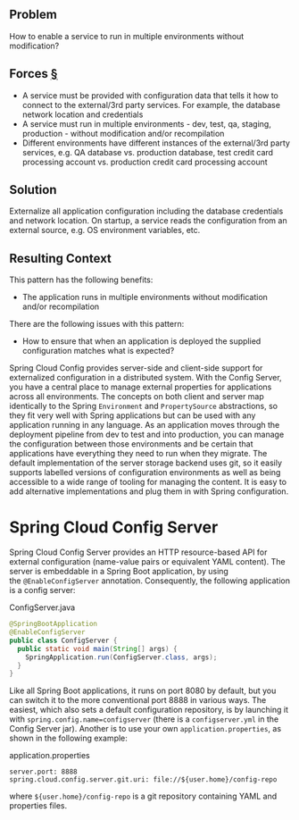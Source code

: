 
## Problem

How to enable a service to run in multiple environments without modification?

## Forces [§](https://microservices.io/patterns/externalized-configuration.html#forces)

- A service must be provided with configuration data that tells it how to connect to the external/3rd party services. For example, the database network location and credentials
- A service must run in multiple environments - dev, test, qa, staging, production - without modification and/or recompilation
- Different environments have different instances of the external/3rd party services, e.g. QA database vs. production database, test credit card processing account vs. production credit card processing account

## Solution

Externalize all application configuration including the database credentials and network location. On startup, a service reads the configuration from an external source, e.g. OS environment variables, etc.

## Resulting Context

This pattern has the following benefits:

- The application runs in multiple environments without modification and/or recompilation

There are the following issues with this pattern:

- How to ensure that when an application is deployed the supplied configuration matches what is expected?


Spring Cloud Config provides server-side and client-side support for externalized configuration in a distributed system. With the Config Server, you have a central place to manage external properties for applications across all environments. The concepts on both client and server map identically to the Spring `Environment` and `PropertySource` abstractions, so they fit very well with Spring applications but can be used with any application running in any language. As an application moves through the deployment pipeline from dev to test and into production, you can manage the configuration between those environments and be certain that applications have everything they need to run when they migrate. The default implementation of the server storage backend uses git, so it easily supports labelled versions of configuration environments as well as being accessible to a wide range of tooling for managing the content. It is easy to add alternative implementations and plug them in with Spring configuration.

# Spring Cloud Config Server

Spring Cloud Config Server provides an HTTP resource-based API for external configuration (name-value pairs or equivalent YAML content). The server is embeddable in a Spring Boot application, by using the `@EnableConfigServer` annotation. Consequently, the following application is a config server:

ConfigServer.java

```java
@SpringBootApplication
@EnableConfigServer
public class ConfigServer {
  public static void main(String[] args) {
    SpringApplication.run(ConfigServer.class, args);
  }
}
```

Like all Spring Boot applications, it runs on port 8080 by default, but you can switch it to the more conventional port 8888 in various ways. The easiest, which also sets a default configuration repository, is by launching it with `spring.config.name=configserver` (there is a `configserver.yml` in the Config Server jar). Another is to use your own `application.properties`, as shown in the following example:

application.properties

```properties
server.port: 8888
spring.cloud.config.server.git.uri: file://${user.home}/config-repo
```

where `${user.home}/config-repo` is a git repository containing YAML and properties files.


